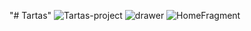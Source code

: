 "# Tartas" 
![Tartas-project](https://user-images.githubusercontent.com/56593787/107093605-34d2e780-680e-11eb-8476-872753dceca1.png)
![drawer](https://user-images.githubusercontent.com/56593787/107587989-7e0aa900-6c0b-11eb-9bfa-39d4c01c733d.png)
![HomeFragment](https://user-images.githubusercontent.com/56593787/108669248-4e9a4d00-74e5-11eb-92d2-d09b5e5a665b.png)
